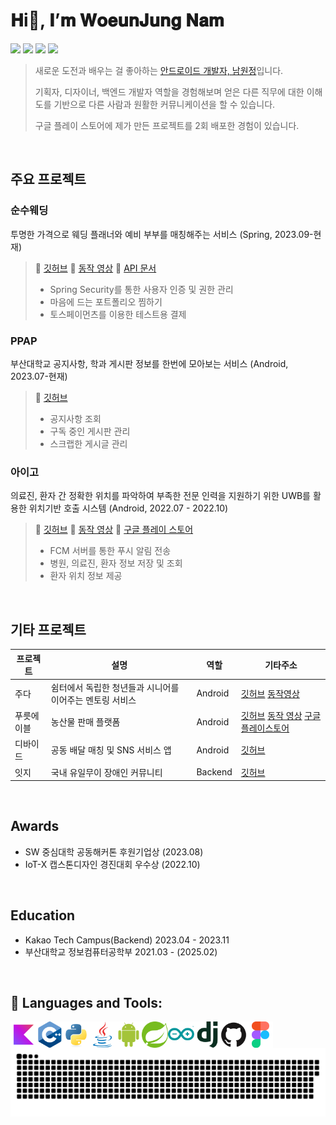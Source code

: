 # 𝐇i👋, 𝐈’𝐦 𝐖𝐨𝐞𝐮𝐧𝐉𝐮𝐧𝐠 𝐍𝐚𝐦 
<a href="https://1jeongg.github.io"><img src="https://img.shields.io/badge/Blog-a7cfff?style=flat-square&logo=GitHub&logoColor=white&link=https://wonjongah.tistory.com/"/></a>
<a href="https://www.instagram.com/1_jeongg/">![](https://img.shields.io/badge/Instagram-D31C46?style=flat-square&logo=Instagram&logoColor=white)</a>
<a href="mailto:leena0912@pusan.ac.kr">![](https://img.shields.io/badge/Gmail-D14836?style=flat-square&logo=Gmail&logoColor=white)</a>
<a href="https://solved.ac/profile/leena0912">[![](http://mazassumnida.wtf/api/mini/generate_badge?boj=leena0912)](https://solved.ac/leena0912)</a>

> 새로운 도전과 배우는 걸 좋아하는 [안드로이드 개발자, 남원정](https://1jeongg.github.io/resume.html)입니다.
>
> 기획자, 디자이너, 백엔드 개발자 역할을 경험해보며 얻은 다른 직무에 대한 이해도를 기반으로 다른 사람과 원활한 커뮤니케이션을 할 수 있습니다.
>
> 구글 플레이 스토어에 제가 만든 프로젝트를 2회 배포한 경험이 있습니다.

<br>

## 주요 프로젝트

### 순수웨딩
투명한 가격으로 웨딩 플래너와 예비 부부를 매칭해주는 서비스 (Spring, 2023.09-현재) 

> 🔗 [깃허브](https://github.com/PnuPostAlarmProject/android) 🔗 
[동작 영상](https://youtu.be/G5ozz9jOJWk) 🔗 
[API 문서](https://unmarred-belief-362.notion.site/6fd74038970941a2ad02df0045705095?v=545b8da990c74661b2b6b560009766ff)
> - Spring Security를 통한 사용자 인증 및 권한 관리
> - 마음에 드는 포트폴리오 찜하기
> - 토스페이먼츠를 이용한 테스트용 결제

### PPAP 
부산대학교 공지사항, 학과 게시판 정보를 한번에 모아보는 서비스 (Android, 2023.07-현재)
 
> 🔗 [깃허브](https://github.com/PnuPostAlarmProject/android) 
> - 공지사항 조회
> - 구독 중인 게시판 관리
> - 스크랩한 게시글 관리

### 아이고 
의료진, 환자 간 정확한 위치를 파악하여 부족한 전문 인력을 지원하기 위한 UWB를 활용한 위치기반 호출 시스템 (Android, 2022.07 - 2022.10) 

> 🔗 [깃허브](https://github.com/igo-organization/igo-Android) 🔗 [동작 영상](https://www.youtube.com/watch?v=-5HdFFgwsoU) 🔗 [구글 플레이 스토어](https://play.google.com/store/apps/details?id=com.igoapp.i_go) 
> - FCM 서버를 통한 푸시 알림 전송
> - 병원, 의료진, 환자 정보 저장 및 조회
> - 환자 위치 정보 제공

<br>

## 기타 프로젝트

|프로젝트|설명|역할|기타주소|
|--------|----|---|--------|
|주다|쉼터에서 독립한 청년들과 시니어를 이어주는 멘토링 서비스| Android | [깃허브](https://github.com/1jeongg/Juda-Kotlin) [동작영상](https://www.youtube.com/shorts/HmVXBLog6jI) |
| 푸릇에이블 | 농산물 판매 플랫폼 | Android | [깃허브](https://github.com/ApptiveDev/apptive-17th-fruitable-frontend) [동작 영상](https://www.youtube.com/watch?v=BSc7iKM321Q) [구글플레이스토어](https://play.google.com/store/apps/details?id=com.fruitable.Fruitable&pli=1) |
| 디바이드 | 공동 배달 매칭 및 SNS 서비스 앱|Android| [깃허브](https://github.com/D-VIDE/D-VIDE_Android) |
| 잇지 | 국내 유일무이 장애인 커뮤니티 | Backend | [깃허브](https://github.com/Itzy300/ItzyServer) |

<br>

## Awards
- SW 중심대학 공동해커톤 후원기업상 (2023.08)
- IoT-X 캡스톤디자인 경진대회 우수상 (2022.10)

<br>

## Education
- Kakao Tech Campus(Backend) 2023.04 - 2023.11
- 부산대학교 정보컴퓨터공학부  2021.03 - (2025.02)

<br>

## 🔨 Languages and Tools:
<a href="https://kotlinlang.org/" target="_blank"> <img align="left" src="https://github.com/devicons/devicon/blob/master/icons/kotlin/kotlin-original.svg" alt="kotlin" height="42px"/> </a> 
<a href="https://cplusplus.com/" target="_blank"> <img align="left" src="https://github.com/devicons/devicon/blob/master/icons/cplusplus/cplusplus-original.svg" alt="cplusplus" height="42px"/> </a> 
<a href="https://www.python.org" target="_blank"><img align="left" alt="Python" height ="42px" src="https://github.com/devicons/devicon/blob/master/icons/python/python-original.svg"></a>
<a href="https://www.java.com/ko/" target="_blank"> <img align="left" src="https://github.com/devicons/devicon/blob/master/icons/java/java-original.svg" alt="java" height="42px"/> </a> 
<a href="https://developer.android.com/?hl=ko" target="_blank"> <img align="left" src="https://github.com/devicons/devicon/blob/master/icons/android/android-original.svg" alt="android" height="42px"/> </a> 
<a href="https://spring.io/" target="_blank"> <img align="left" src="https://github.com/devicons/devicon/blob/master/icons/spring/spring-original.svg" alt="Spring" height="42px"/> </a> 
<a href="https://www.arduino.cc/" target="_blank"><img align="left" alt="Arduino" height ="42px" src="https://github.com/devicons/devicon/blob/master/icons/arduino/arduino-original.svg"></a>
<a href="https://www.djangoproject.com/" target="_blank"> <img align="left" src="https://github.com/devicons/devicon/blob/master/icons/django/django-plain.svg" alt="Django" height="42px"/> </a> 
<a href="https://www.github.com/" target="_blank"><img align="left" alt="Github" height ="42px" src="https://github.com/devicons/devicon/blob/master/icons/github/github-original.svg"></a>
<a href="https://www.figma.com/" target="_blank"><img align="left" alt="Figma" height ="42px" src="https://github.com/devicons/devicon/blob/master/icons/figma/figma-original.svg"></a>

![snake gif](https://github.com/1jeongg/1jeongg/blob/output/github-contribution-grid-snake-dark.svg)
